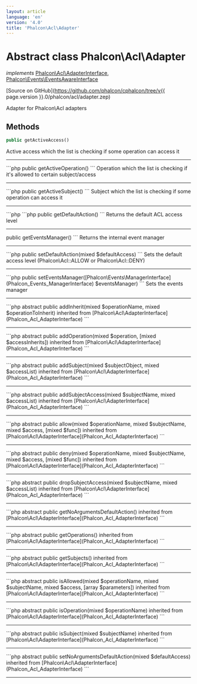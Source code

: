 ```yaml
---
layout: article
language: 'en'
version: '4.0'
title: 'Phalcon\Acl\Adapter'
---
```

# Abstract class **Phalcon\Acl\Adapter**

*implements* [Phalcon\Acl\AdapterInterface](Phalcon_Acl_AdapterInterface), [Phalcon\Events\EventsAwareInterface](Phalcon_Events_EventsAwareInterface)

[Source on GitHub](https://github.com/phalcon/cphalcon/tree/v{{ page.version }}.0/phalcon/acl/adapter.zep)

Adapter for Phalcon\Acl adapters

## Methods
```php
public getActiveAccess()
```
Active access which the list is checking if some operation can access it
<hr/>
```php
public getActiveOperation()
```
Operation which the list is checking if it's allowed to certain subject/access
<hr/>
```php
public getActiveSubject()
```
Subject which the list is checking if some operation can access it
<hr/>
```php
```php
public getDefaultAction()
```
Returns the default ACL access level
<hr/>
public getEventsManager()
```
Returns the internal event manager
<hr/>
```php
public setDefaultAction(mixed $defaultAccess)
```
Sets the default access level (Phalcon\Acl::ALLOW or Phalcon\Acl::DENY)
<hr/>
```php
public setEventsManager([Phalcon\Events\ManagerInterface](Phalcon_Events_ManagerInterface) $eventsManager)
```
Sets the events manager
<hr/>
```php
abstract public addInherit(mixed $operationName, mixed $operationToInherit) inherited from [Phalcon\Acl\AdapterInterface](Phalcon_Acl_AdapterInterface)
```
<hr/>
```php
abstract public addOperation(mixed $operation, [mixed $accessInherits]) inherited from [Phalcon\Acl\AdapterInterface](Phalcon_Acl_AdapterInterface)
```
<hr/>
```php
abstract public addSubject(mixed $subjectObject, mixed $accessList) inherited from [Phalcon\Acl\AdapterInterface](Phalcon_Acl_AdapterInterface)
```
<hr/>
```php
abstract public addSubjectAccess(mixed $subjectName, mixed $accessList) inherited from [Phalcon\Acl\AdapterInterface](Phalcon_Acl_AdapterInterface)
```
<hr/>
```php
abstract public allow(mixed $operationName, mixed $subjectName, mixed $access, [mixed $func]) inherited from [Phalcon\Acl\AdapterInterface](Phalcon_Acl_AdapterInterface)
```
<hr/>
```php
abstract public deny(mixed $operationName, mixed $subjectName, mixed $access, [mixed $func]) inherited from [Phalcon\Acl\AdapterInterface](Phalcon_Acl_AdapterInterface)
```
<hr/>
```php
abstract public dropSubjectAccess(mixed $subjectName, mixed $accessList) inherited from [Phalcon\Acl\AdapterInterface](Phalcon_Acl_AdapterInterface)
```
<hr/>
```php
abstract public getNoArgumentsDefaultAction() inherited from [Phalcon\Acl\AdapterInterface](Phalcon_Acl_AdapterInterface)
```
<hr/>
```php
abstract public getOperations() inherited from [Phalcon\Acl\AdapterInterface](Phalcon_Acl_AdapterInterface)
```
<hr/>
```php
abstract public getSubjects() inherited from [Phalcon\Acl\AdapterInterface](Phalcon_Acl_AdapterInterface)
```
<hr/>
```php
abstract public isAllowed(mixed $operationName, mixed $subjectName, mixed $access, [array $parameters]) inherited from [Phalcon\Acl\AdapterInterface](Phalcon_Acl_AdapterInterface)
```
<hr/>
```php
abstract public isOperation(mixed $operationName) inherited from [Phalcon\Acl\AdapterInterface](Phalcon_Acl_AdapterInterface)
```
<hr/>
```php
abstract public isSubject(mixed $subjectName) inherited from [Phalcon\Acl\AdapterInterface](Phalcon_Acl_AdapterInterface)
```
<hr/>
```php
abstract public setNoArgumentsDefaultAction(mixed $defaultAccess) inherited from [Phalcon\Acl\AdapterInterface](Phalcon_Acl_AdapterInterface)
```
<hr/>

